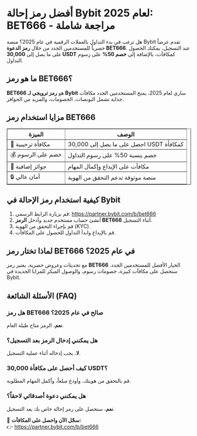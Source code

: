 <h1>أفضل رمز إحالة Bybit لعام 2025: BET666 - مراجعة شاملة</h1>

<p>هل ترغب في بدء التداول بالعملات الرقمية في عام 2025؟ منصة Bybit تقدم عرضاً حصرياً للمستخدمين الجدد من خلال <strong>رمز الدعوة BET666</strong>. عند التسجيل، يمكنك الحصول على ما يصل إلى <strong>30,000 USDT</strong> كمكافآت، بالإضافة إلى <strong>خصم 50%</strong> على رسوم التداول.</p>

<h2>ما هو رمز BET666؟</h2>
<p><strong>BET666</strong> هو <strong>رمز ترويجي لـ Bybit</strong> ساري لعام 2025، يمنح المستخدمين الجدد مكافآت جذابة تشمل البونصات، الخصومات، والمزيد من الحوافز.</p>

<h2>مزايا استخدام رمز BET666</h2>
<table border="1" cellpadding="8" cellspacing="0">
<thead>
<tr>
<th>الميزة</th>
<th>الوصف</th>
</tr>
</thead>
<tbody>
<tr>
<td>🎉 مكافأة ترحيبية</td>
<td>احصل على ما يصل إلى 30,000 USDT كمكافأة</td>
</tr>
<tr>
<td>💰 خصم على الرسوم</td>
<td>خصم بنسبة 50% على رسوم التداول</td>
</tr>
<tr>
<td>🎁 جوائز إضافية</td>
<td>مكافآت على الإيداع وإكمال المهام</td>
</tr>
<tr>
<td>🔒 أمان عالي</td>
<td>منصة موثوقة تدعم التحقق من الهوية</td>
</tr>
</tbody>
</table>

<h2>كيفية استخدام رمز الإحالة في Bybit</h2>
<ol>
<li>قم بزيارة الرابط الرسمي: <a href="https://partner.bybit.com/b/bet666" target="_blank">https://partner.bybit.com/b/bet666</a></li>
<li>أنشئ حساب مستخدم جديد وأدخل <strong>الرمز BET666</strong> أثناء التسجيل.</li>
<li>قم بإجراء التحقق من الهوية (KYC).</li>
<li>قم بالإيداع وابدأ التداول للحصول على المكافآت.</li>
</ol>

<h2>لماذا تختار رمز BET666 في عام 2025؟</h2>
<p>مع تحديثات وعروض حصرية، يعتبر رمز <strong>BET666</strong> الخيار الأفضل للمستخدمين الجدد. ستحصل على مكافآت كبيرة، خصومات رسوم، والوصول المبكر للمزايا الجديدة في Bybit.</p>

<h2>الأسئلة الشائعة (FAQ)</h2>
<h3>هل رمز BET666 صالح في عام 2025؟</h3>
<p><strong>نعم</strong>، الرمز متاح طيلة العام.</p>

<h3>هل يمكنني إدخال الرمز بعد التسجيل؟</h3>
<p><strong>لا</strong>، يجب إدخاله أثناء عملية التسجيل.</p>

<h3>كيف أحصل على مكافأة 30,000 USDT؟</h3>
<p>قم بالتحقق من هويتك، وأودع مبلغاً، وأكمل المهام المطلوبة.</p>

<h3>هل يمكنني دعوة أصدقائي لاحقاً؟</h3>
<p><strong>نعم</strong>، ستحصل على رمز إحالة خاص بك بعد التسجيل.</p>

<p>🚀 <strong>سجّل الآن واحصل على المكافآت:</strong><br>
👉 <a href="https://partner.bybit.com/b/bet666" target="_blank">https://partner.bybit.com/b/bet666</a></p>

<!-- Schema.org Structured Data -->
<script type="application/ld+json">
{
  "@context": "https://schema.org",
  "@type": "Article",
  "headline": "أفضل رمز إحالة Bybit لعام 2025: BET666 - مراجعة شاملة",
  "description": "احصل على 30,000 USDT وخصم 50% على رسوم التداول باستخدام رمز Bybit BET666. العرض متاح فقط للمستخدمين الجدد في عام 2025.",
  "datePublished": "2025-05-21",
  "author": {
    "@type": "Person",
    "name": "فريق Bybit العربي"
  },
  "publisher": {
    "@type": "Organization",
    "name": "Bybit",
    "logo": {
      "@type": "ImageObject",
      "url": "https://www.bybit.com/favicon.ico"
    }
  },
  "mainEntityOfPage": {
    "@type": "WebPage",
    "@id": "https://partner.bybit.com/b/bet666"
  }
}
</script>

<script type="application/ld+json">
{
  "@context": "https://schema.org",
  "@type": "FAQPage",
  "mainEntity": [
    {
      "@type": "Question",
      "name": "هل رمز BET666 صالح في عام 2025؟",
      "acceptedAnswer": {
        "@type": "Answer",
        "text": "نعم، BET666 هو رمز ترويجي ساري طوال عام 2025."
      }
    },
    {
      "@type": "Question",
      "name": "هل يمكنني استخدام الرمز بعد التسجيل؟",
      "acceptedAnswer": {
        "@type": "Answer",
        "text": "لا، يجب إدخال الرمز أثناء التسجيل للحصول على المكافآت."
      }
    },
    {
      "@type": "Question",
      "name": "كيف يمكنني الحصول على مكافأة 30,000 USDT؟",
      "acceptedAnswer": {
        "@type": "Answer",
        "text": "يجب التحقق من هويتك، ثم الإيداع والمشاركة في العروض الترويجية والمهام المطلوبة."
      }
    },
    {
      "@type": "Question",
      "name": "هل يمكنني دعوة أصدقائي إلى Bybit؟",
      "acceptedAnswer": {
        "@type": "Answer",
        "text": "نعم، ستحصل على رمز إحالة خاص بك بعد التسجيل لمشاركة المكافآت مع الأصدقاء."
      }
    }
  ]
}
</script>

<script type="application/ld+json">
{
  "@context": "https://schema.org",
  "@type": "Offer",
  "name": "رمز إحالة Bybit BET666",
  "url": "https://partner.bybit.com/b/bet666",
  "priceCurrency": "USDT",
  "price": "0.00",
  "category": "العملات الرقمية",
  "eligibleCustomerType": "مستخدم جديد",
  "description": "استخدم الرمز الترويجي BET666 للحصول على مكافآت تصل إلى 30,000 USDT وخصم 50% على رسوم التداول في Bybit.",
  "validFrom": "2025-01-01",
  "validThrough": "2025-12-31"
}
</script>

</body>
</html>
